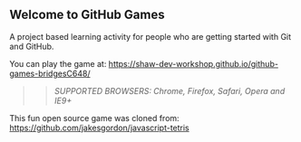 ## Welcome to GitHub Games

A project based learning activity for people who are getting started with Git and GitHub.

You can play the game at: https://shaw-dev-workshop.github.io/github-games-bridgesC648/

>> _*SUPPORTED BROWSERS*: Chrome, Firefox, Safari, Opera and IE9+_

This fun open source game was cloned from: https://github.com/jakesgordon/javascript-tetris
